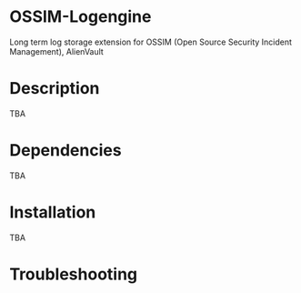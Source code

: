 # OSSIM-Logengine
Long term log storage extension for OSSIM (Open Source Security Incident Management), AlienVault
# Description

TBA

# Dependencies

TBA

# Installation

TBA

# Troubleshooting
